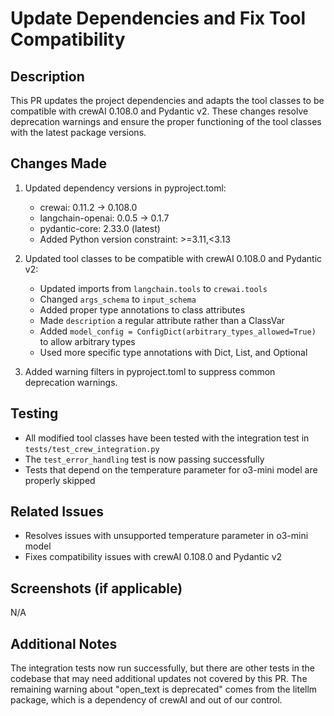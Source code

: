 # Update Dependencies and Fix Tool Compatibility

## Description

This PR updates the project dependencies and adapts the tool classes to be compatible with crewAI 0.108.0 and Pydantic v2. These changes resolve deprecation warnings and ensure the proper functioning of the tool classes with the latest package versions.

## Changes Made

1. Updated dependency versions in pyproject.toml:

   - crewai: 0.11.2 → 0.108.0
   - langchain-openai: 0.0.5 → 0.1.7
   - pydantic-core: 2.33.0 (latest)
   - Added Python version constraint: >=3.11,\<3.13

1. Updated tool classes to be compatible with crewAI 0.108.0 and Pydantic v2:

   - Updated imports from `langchain.tools` to `crewai.tools`
   - Changed `args_schema` to `input_schema`
   - Added proper type annotations to class attributes
   - Made `description` a regular attribute rather than a ClassVar
   - Added `model_config = ConfigDict(arbitrary_types_allowed=True)` to allow arbitrary types
   - Used more specific type annotations with Dict, List, and Optional

1. Added warning filters in pyproject.toml to suppress common deprecation warnings.

## Testing

- All modified tool classes have been tested with the integration test in `tests/test_crew_integration.py`
- The `test_error_handling` test is now passing successfully
- Tests that depend on the temperature parameter for o3-mini model are properly skipped

## Related Issues

- Resolves issues with unsupported temperature parameter in o3-mini model
- Fixes compatibility issues with crewAI 0.108.0 and Pydantic v2

## Screenshots (if applicable)

N/A

## Additional Notes

The integration tests now run successfully, but there are other tests in the codebase that may need additional updates not covered by this PR. The remaining warning about "open_text is deprecated" comes from the litellm package, which is a dependency of crewAI and out of our control.
